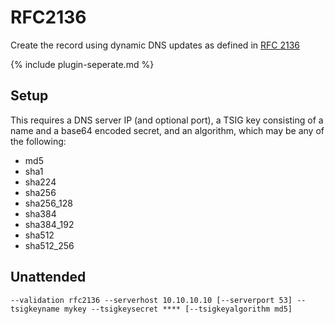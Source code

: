 ---
---
# RFC2136
Create the record using dynamic DNS updates as defined in [RFC 2136](https://www.rfc-editor.org/rfc/rfc2136)

{% include plugin-seperate.md %}

## Setup
This requires a DNS server IP (and optional port), a TSIG key consisting of a name and a base64 encoded secret, and an algorithm, which may be any of the following:

- md5
- sha1
- sha224
- sha256
- sha256_128
- sha384
- sha384_192
- sha512
- sha512_256

## Unattended 
`‑‑validation rfc2136 --serverhost 10.10.10.10 [--serverport 53] --tsigkeyname mykey --tsigkeysecret **** [--tsigkeyalgorithm md5]`
